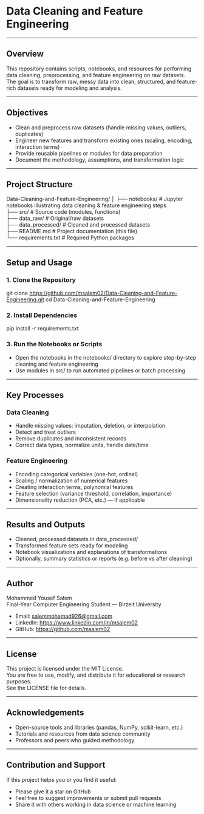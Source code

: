 # Data Cleaning and Feature Engineering

---

## Overview

This repository contains scripts, notebooks, and resources for performing data cleaning, preprocessing, and feature engineering on raw datasets.  
The goal is to transform raw, messy data into clean, structured, and feature-rich datasets ready for modeling and analysis.

---

## Objectives

- Clean and preprocess raw datasets (handle missing values, outliers, duplicates)  
- Engineer new features and transform existing ones (scaling, encoding, interaction terms)  
- Provide reusable pipelines or modules for data preparation  
- Document the methodology, assumptions, and transformation logic  

---

## Project Structure

Data-Cleaning-and-Feature-Engineering/
│
├── notebooks/                 # Jupyter notebooks illustrating data cleaning & feature engineering steps  
├── src/                       # Source code (modules, functions)  
├── data_raw/                  # Original/raw datasets  
├── data_processed/            # Cleaned and processed datasets  
├── README.md                  # Project documentation (this file)  
└── requirements.txt           # Required Python packages

---

## Setup and Usage

### 1. Clone the Repository  
git clone https://github.com/msalem02/Data-Cleaning-and-Feature-Engineering.git
cd Data-Cleaning-and-Feature-Engineering

### 2. Install Dependencies  
pip install -r requirements.txt

### 3. Run the Notebooks or Scripts  
- Open the notebooks in the notebooks/ directory to explore step-by-step cleaning and feature engineering  
- Use modules in src/ to run automated pipelines or batch processing  

---

## Key Processes

### Data Cleaning
- Handle missing values: imputation, deletion, or interpolation  
- Detect and treat outliers  
- Remove duplicates and inconsistent records  
- Correct data types, normalize units, handle date/time  

### Feature Engineering
- Encoding categorical variables (one-hot, ordinal)  
- Scaling / normalization of numerical features  
- Creating interaction terms, polynomial features  
- Feature selection (variance threshold, correlation, importance)  
- Dimensionality reduction (PCA, etc.) — if applicable  

---

## Results and Outputs

- Cleaned, processed datasets in data_processed/  
- Transformed feature sets ready for modeling  
- Notebook visualizations and explanations of transformations  
- Optionally, summary statistics or reports (e.g. before vs after cleaning)  

---

## Author

Mohammed Yousef Salem  
Final-Year Computer Engineering Student — Birzeit University  

- Email: salemmohamad926@gmail.com  
- LinkedIn: https://www.linkedin.com/in/msalem02  
- GitHub: https://github.com/msalem02

---

## License

This project is licensed under the MIT License.  
You are free to use, modify, and distribute it for educational or research purposes.  
See the LICENSE file for details.

---

## Acknowledgements

- Open-source tools and libraries (pandas, NumPy, scikit-learn, etc.)  
- Tutorials and resources from data science community  
- Professors and peers who guided methodology  

---

## Contribution and Support

If this project helps you or you find it useful:
- Please give it a star on GitHub  
- Feel free to suggest improvements or submit pull requests  
- Share it with others working in data science or machine learning

